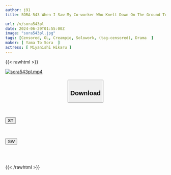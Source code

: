 ```yaml
---
author: j91
title: SORA-543 When I Saw My Co-worker Who Knelt Down On The Ground To Apologize For My Malicious Complaint On My Behalf Being Used As A Co-slut For Customer Harassment, I Got A Scum Erection... Hikaru Miyanishi

url: /v/sora543pl
date: 2024-06-29T01:55:00Z
image: "sora543pl.jpg"
tags: [Censored, OL, Creampie, Solowork, (tag-censored), Drama	]
maker: [ Yama To Sora  ]
actress: [ Miyanishi Hikaru ]
---
```



{{< rawhtml >}}

<div class="video" data-videoid="lOjPJv0bbWh7XAV">
    <a href="javascript:;">
        <img src="/v/sora543pl/sora543pl.jpg" width="WIDTH" height="HEIGHT" alt="sora543pl.mp4" loading="lazy">
    </a>
</div>

<script type="text/javascript" src="https://j91.asia/asset/on-demand-st.js"></script>

<br>
  <link rel="stylesheet" href="https://j91.asia/asset/bs5.css">
  
  <center>
  <button class="btn btn-primary" type="button" data-bs-toggle="collapse" data-bs-target=".multi-collapse" aria-expanded="false" aria-controls="multiCollapseExample1 multiCollapseExample2"><h2>Download</h2></button></center>
</p>
<div class="row">
  <div class="col">
    <div class="collapse multi-collapse" id="multiCollapseExample1">
      <div class="card card-body">
	      	      <br>
<div class="buttons">  
<p><a href="/v/sora543pl/st.html" target="_blank"><button class="btn-hover color-3"><i class="fa fa-download"></i> ST</button></a></p></div>
    </div>
  </div>
</div>
  <div class="col">
    <div class="collapse multi-collapse" id="multiCollapseExample2">
      <div class="card card-body">
	      <br>
<div class="buttons">
<p><a href="/v/sora543pl/sw.html" target="_blank"><button class="btn-hover color-2"><i class="fa fa-download"></i> SW</button></a></p></div>
<br><br>
      </div>
    </div>
  </div>
</div>

{{< /rawhtml >}}
